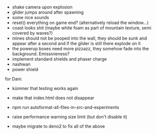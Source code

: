 * shake camera upon explosion
* glider jumps around after spawning
* some nice sounds
* reset() everything on game end? (alternatively reload the window...)
* coast looks shit (maybe white foam as part of mountain texture, semi covered by waves?)
* mines should not be pooped into the wall, they should be sunk and appear after a second and if the glider is still there explode on it
* the powerup boxes need more pizzazz, they somehow fade into the background. Emissivieness?
* implement standard shields and phaser charge
* nashwan
* power shield

for Dani:

* kümmer that testing works again
* make that index.html does not disappear
* npm run autoformat-all-files-in-src-and-experiments
* raise performance warning size limit (but don't disable it)

* maybe migrate to deno2 to fix all of the above